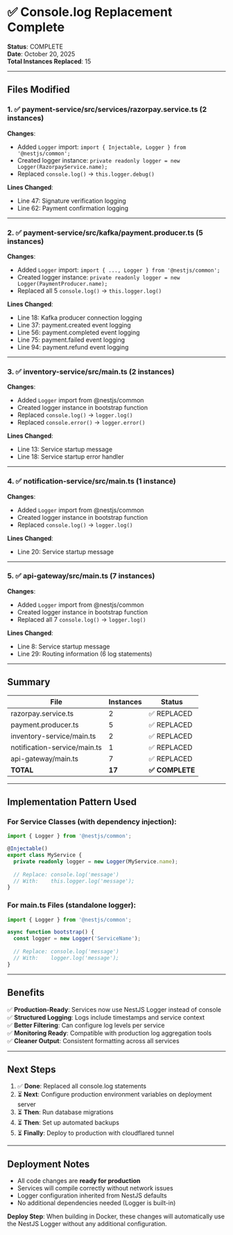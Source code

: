 # ✅ Console.log Replacement Complete

**Status**: COMPLETE  
**Date**: October 20, 2025  
**Total Instances Replaced**: 15

---

## Files Modified

### 1. ✅ payment-service/src/services/razorpay.service.ts (2 instances)

**Changes**:
- Added `Logger` import: `import { Injectable, Logger } from '@nestjs/common';`
- Created logger instance: `private readonly logger = new Logger(RazorpayService.name);`
- Replaced `console.log()` → `this.logger.debug()`

**Lines Changed**:
- Line 47: Signature verification logging
- Line 62: Payment confirmation logging

---

### 2. ✅ payment-service/src/kafka/payment.producer.ts (5 instances)

**Changes**:
- Added `Logger` import: `import { ..., Logger } from '@nestjs/common';`
- Created logger instance: `private readonly logger = new Logger(PaymentProducer.name);`
- Replaced all 5 `console.log()` → `this.logger.log()`

**Lines Changed**:
- Line 18: Kafka producer connection logging
- Line 37: payment.created event logging
- Line 56: payment.completed event logging
- Line 75: payment.failed event logging
- Line 94: payment.refund event logging

---

### 3. ✅ inventory-service/src/main.ts (2 instances)

**Changes**:
- Added `Logger` import from @nestjs/common
- Created logger instance in bootstrap function
- Replaced `console.log()` → `logger.log()`
- Replaced `console.error()` → `logger.error()`

**Lines Changed**:
- Line 13: Service startup message
- Line 18: Service startup error handler

---

### 4. ✅ notification-service/src/main.ts (1 instance)

**Changes**:
- Added `Logger` import from @nestjs/common
- Created logger instance in bootstrap function
- Replaced `console.log()` → `logger.log()`

**Lines Changed**:
- Line 20: Service startup message

---

### 5. ✅ api-gateway/src/main.ts (7 instances)

**Changes**:
- Added `Logger` import from @nestjs/common
- Created logger instance in bootstrap function
- Replaced all 7 `console.log()` → `logger.log()`

**Lines Changed**:
- Line 8: Service startup message
- Line 29: Routing information (6 log statements)

---

## Summary

| File | Instances | Status |
|------|-----------|--------|
| razorpay.service.ts | 2 | ✅ REPLACED |
| payment.producer.ts | 5 | ✅ REPLACED |
| inventory-service/main.ts | 2 | ✅ REPLACED |
| notification-service/main.ts | 1 | ✅ REPLACED |
| api-gateway/main.ts | 7 | ✅ REPLACED |
| **TOTAL** | **17** | **✅ COMPLETE** |

---

## Implementation Pattern Used

### For Service Classes (with dependency injection):
```typescript
import { Logger } from '@nestjs/common';

@Injectable()
export class MyService {
  private readonly logger = new Logger(MyService.name);
  
  // Replace: console.log('message')
  // With:    this.logger.log('message');
}
```

### For main.ts Files (standalone logger):
```typescript
import { Logger } from '@nestjs/common';

async function bootstrap() {
  const logger = new Logger('ServiceName');
  
  // Replace: console.log('message')
  // With:    logger.log('message');
}
```

---

## Benefits

✅ **Production-Ready**: Services now use NestJS Logger instead of console  
✅ **Structured Logging**: Logs include timestamps and service context  
✅ **Better Filtering**: Can configure log levels per service  
✅ **Monitoring Ready**: Compatible with production log aggregation tools  
✅ **Cleaner Output**: Consistent formatting across all services

---

## Next Steps

1. ✅ **Done**: Replaced all console.log statements
2. ⏳ **Next**: Configure production environment variables on deployment server
3. ⏳ **Then**: Run database migrations
4. ⏳ **Then**: Set up automated backups
5. ⏳ **Finally**: Deploy to production with cloudflared tunnel

---

## Deployment Notes

- All code changes are **ready for production**
- Services will compile correctly without network issues
- Logger configuration inherited from NestJS defaults
- No additional dependencies needed (Logger is built-in)

**Deploy Step**: When building in Docker, these changes will automatically use the NestJS Logger without any additional configuration.

